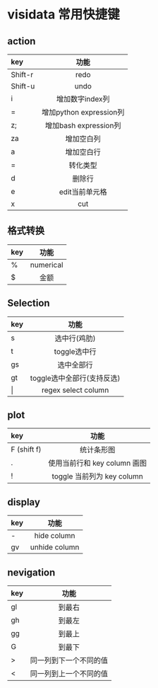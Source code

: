 


# visidata 常用快捷键





## action

| key | 功能 |
| :----- | :----: |
| Shift-r | redo |
| Shift-u | undo |
| i  | 增加数字index列 |
| =  | 增加python expression列 |
| z;  | 增加bash expression列 |
| za  | 增加空白列 |
| a  | 增加空白行 |
| =  | 转化类型 |
| d  | 删除行 |
| e  | edit当前单元格 |
| x  | cut |

## 格式转换

| key | 功能 |
| :----- | :----: |
| % | numerical |
| $ | 金额 |

## Selection

| key | 功能 |
| :----- | :----: |
| s | 选中行(鸡肋) |
| t | toggle选中行 |
| gs | 选中全部行 |
| gt | toggle选中全部行(支持反选) |
|  &#124; | regex select column |


## plot
| key | 功能 |
| :----- | :----: |
|  F (shift f) | 统计条形图 |
| . | 使用当前行和 key column 画图 |
| ! | toggle 当前列为 key column |


## display


| key | 功能 |
| :----- | :----: |
| - | hide column |
| gv | unhide column |

## nevigation

| key | 功能 |
| :----- | :----: |
| gl | 到最右 |
| gh | 到最左 |
| gg | 到最上 |
| G | 到最下 |
| > | 同一列到下一个不同的值 |
| < | 同一列到上一个不同的值 |
